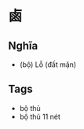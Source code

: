 # 鹵

## Nghĩa
* (bộ) Lỗ (đất mặn)

## Tags
* bộ thủ
* bộ thủ 11 nét

<script>window.HANZI_FIELD='鹵';</script>

